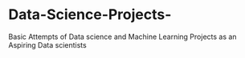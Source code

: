 # Data-Science-Projects-
Basic Attempts of Data science and Machine Learning Projects as an Aspiring Data scientists
